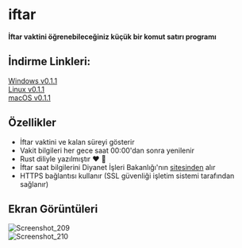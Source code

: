 # iftar

**İftar vaktini öğrenebileceğiniz küçük bir komut satırı programı**

## İndirme Linkleri:
[Windows v0.1.1](https://github.com/omerakgoz34/iftar/releases/download/v0.1.1/iftar_v0.1.1_windows.zip)  
[Linux v0.1.1](https://github.com/omerakgoz34/iftar/releases/download/v0.1.1/iftar_v0.1.1_linux.zip)  
[macOS v0.1.1](https://github.com/omerakgoz34/iftar/releases/download/v0.1.1/iftar_v0.1.1_macos.zip)

## Özellikler

* İftar vaktini ve kalan süreyi gösterir
* Vakit bilgileri her gece saat 00:00'dan sonra yenilenir
* Rust diliyle yazılmıştır ❤ 🦀
* İftar saat bilgilerini Diyanet İşleri Bakanlığı'nın [sitesinden](https://namazvakitleri.diyanet.gov.tr/tr-TR) alır
* HTTPS bağlantısı kullanır (SSL güvenliği işletim sistemi tarafından sağlanır)

## Ekran Görüntüleri
![Screenshot_209](https://user-images.githubusercontent.com/49201485/115162462-4a854880-a0ac-11eb-80e7-454045c86845.png)  
![Screenshot_210](https://user-images.githubusercontent.com/49201485/115162747-e4012a00-a0ad-11eb-9ef9-548aba4a9ff4.png)
